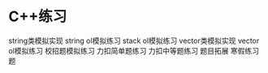 # C++练习
string类模拟实现
string ol模拟练习
stack ol模拟练习
vector类模拟实现
vector ol模拟练习
校招题模拟练习
力扣简单题练习
力扣中等题练习
题目拓展
寒假练习题

